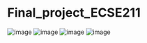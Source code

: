 # Final_project_ECSE211
![image](https://user-images.githubusercontent.com/36647230/58429867-3d54b000-8075-11e9-8c96-8ea956c7ccdd.png)
![image](https://user-images.githubusercontent.com/36647230/58429896-58272480-8075-11e9-9411-308be86e63b1.png)
![image](https://user-images.githubusercontent.com/36647230/58429932-72f99900-8075-11e9-9bf3-b5b35e1378e9.png)
![image](https://user-images.githubusercontent.com/36647230/58429948-8278e200-8075-11e9-9c86-cc5c652cf533.png)
